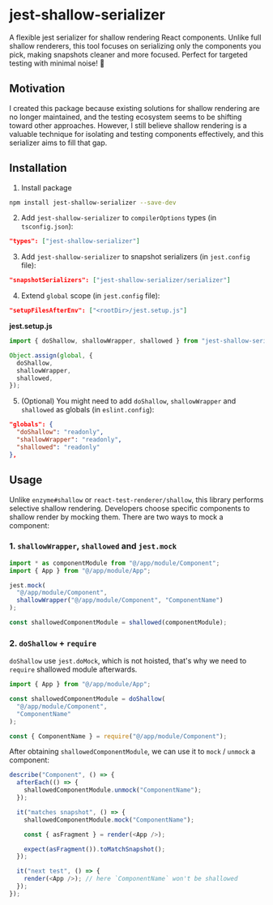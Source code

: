 # jest-shallow-serializer

A flexible jest serializer for shallow rendering React components. Unlike full shallow renderers, this tool focuses on serializing only the components you pick, making snapshots cleaner and more focused. Perfect for targeted testing with minimal noise! 🚀

## Motivation

I created this package because existing solutions for shallow rendering are no longer maintained, and the testing ecosystem seems to be shifting toward other approaches. However, I still believe shallow rendering is a valuable technique for isolating and testing components effectively, and this serializer aims to fill that gap.

## Installation

1. Install package

```bash
npm install jest-shallow-serializer --save-dev
```

2. Add `jest-shallow-serializer` to `compilerOptions` types (in `tsconfig.json`):

```json
"types": ["jest-shallow-serializer"]
```

3. Add `jest-shallow-serializer` to snapshot serializers (in `jest.config` file):

```json
"snapshotSerializers": ["jest-shallow-serializer/serializer"]
```

4. Extend `global` scope (in `jest.config` file):

```json
"setupFilesAfterEnv": ["<rootDir>/jest.setup.js"]
```

**jest.setup.js**

```typescript
import { doShallow, shallowWrapper, shallowed } from "jest-shallow-serializer";

Object.assign(global, {
  doShallow,
  shallowWrapper,
  shallowed,
});
```

5. (Optional) You might need to add `doShallow`, `shallowWrapper` and `shallowed` as globals (in `eslint.config`):

```json
"globals": {
  "doShallow": "readonly",
  "shallowWrapper": "readonly",
  "shallowed": "readonly"
},
```

## Usage

Unlike `enzyme#shallow` or `react-test-renderer/shallow`, this library performs selective shallow rendering. Developers choose specific components to shallow render by mocking them. There are two ways to mock a component:

### 1. `shallowWrapper`, `shallowed` and `jest.mock`

```typescript
import * as componentModule from "@/app/module/Component";
import { App } from "@/app/module/App";

jest.mock(
  "@/app/module/Component",
  shallowWrapper("@/app/module/Component", "ComponentName")
);

const shallowedComponentModule = shallowed(componentModule);
```

### 2. `doShallow` + `require`

`doShallow` use `jest.doMock`, which is not hoisted, that's why we need to `require` shallowed module afterwards.

```typescript
import { App } from "@/app/module/App";

const shallowedComponentModule = doShallow(
  "@/app/module/Component",
  "ComponentName"
);

const { ComponentName } = require("@/app/module/Component");
```

After obtaining `shallowedComponentModule`, we can use it to `mock` / `unmock` a component:

```typescript
describe("Component", () => {
  afterEach(() => {
    shallowedComponentModule.unmock("ComponentName");
  });

  it("matches snapshot", () => {
    shallowedComponentModule.mock("ComponentName");

    const { asFragment } = render(<App />);

    expect(asFragment()).toMatchSnapshot();
  });

  it("next test", () => {
    render(<App />); // here `ComponentName` won't be shallowed
  });
});
```
